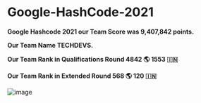 # Google-HashCode-2021
**Google Hashcode 2021 our Team Score was  9,407,842 points.**


**Our Team Name  TECHDEVS.**


**Our Team Rank in Qualifications Round 4842 🌎 1553 :india:**


**Our Team Rank in Extended Round 568 🌎 120 🇮🇳**

![image](https://user-images.githubusercontent.com/62868878/110610839-a2c75180-81b4-11eb-8cfd-6cd3540b2457.png)
